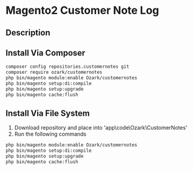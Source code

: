 # Magento2 Customer Note Log

## Description



## Install Via Composer

```bash
composer config repositories.customernotes git 
composer require ozark/customernotes
php bin/magento module:enable Ozark/customernotes
php bin/magento setup:di:compile 
php bin/magento setup:upgrade
php bin/magento cache:flush
```

## Install Via File System

1. Download repository and place into 'app\code\Ozark\CustomerNotes'
2. Run the following commands
```bash
php bin/magento module:enable Ozark/customernotes
php bin/magento setup:di:compile 
php bin/magento setup:upgrade
php bin/magento cache:flush
```


